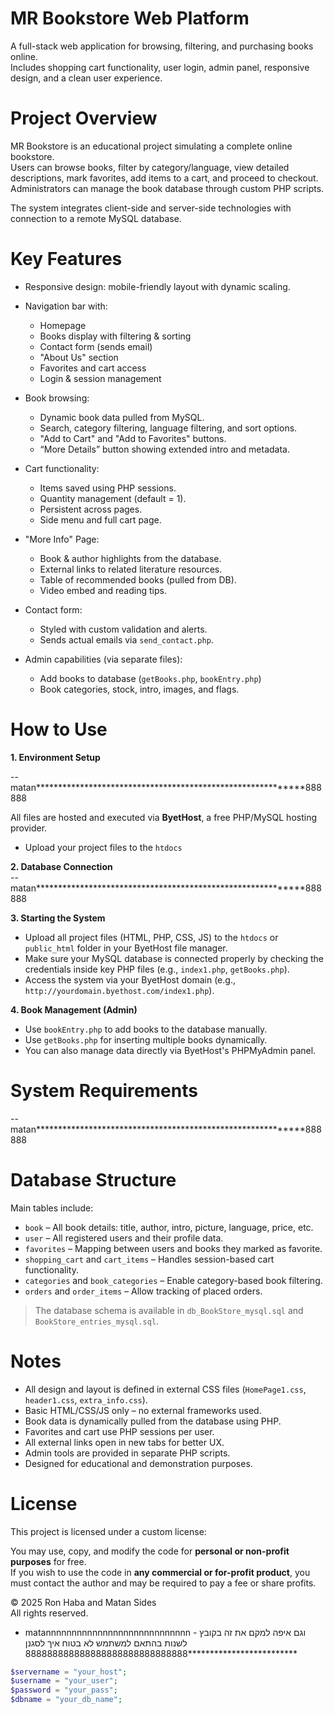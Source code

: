 # MR Bookstore Web Platform

A full-stack web application for browsing, filtering, and purchasing books online.  
Includes shopping cart functionality, user login, admin panel, responsive design, and a clean user experience.

# Project Overview

MR Bookstore is an educational project simulating a complete online bookstore.  
Users can browse books, filter by category/language, view detailed descriptions, mark favorites, add items to a cart, and proceed to checkout.  
Administrators can manage the book database through custom PHP scripts.  

The system integrates client-side and server-side technologies with connection to a remote MySQL database.

# Key Features

* Responsive design: mobile-friendly layout with dynamic scaling.
* Navigation bar with:
    - Homepage
    - Books display with filtering & sorting
    - Contact form (sends email)
    - "About Us" section
    - Favorites and cart access
    - Login & session management

* Book browsing:
    - Dynamic book data pulled from MySQL.
    - Search, category filtering, language filtering, and sort options.
    - "Add to Cart" and "Add to Favorites" buttons.
    - “More Details” button showing extended intro and metadata.

* Cart functionality:
    - Items saved using PHP sessions.
    - Quantity management (default = 1).
    - Persistent across pages.
    - Side menu and full cart page.

* "More Info" Page:
    - Book & author highlights from the database.
    - External links to related literature resources.
    - Table of recommended books (pulled from DB).
    - Video embed and reading tips.

* Contact form:
    - Styled with custom validation and alerts.
    - Sends actual emails via `send_contact.php`.

* Admin capabilities (via separate files):
    - Add books to database (`getBooks.php`, `bookEntry.php`)
    - Book categories, stock, intro, images, and flags.

# How to Use

**1. Environment Setup**

--matan************************************************************888888

All files are hosted and executed via **ByetHost**, a free PHP/MySQL hosting provider.

- Upload your project files to the `htdocs` 

**2. Database Connection**         
 --matan************************************************************888888

**3. Starting the System**

- Upload all project files (HTML, PHP, CSS, JS) to the `htdocs` or `public_html` folder in your ByetHost file manager.
- Make sure your MySQL database is connected properly by checking the credentials inside key PHP files (e.g., `index1.php`, `getBooks.php`).
- Access the system via your ByetHost domain (e.g., `http://yourdomain.byethost.com/index1.php`).

**4. Book Management (Admin)**

- Use `bookEntry.php` to add books to the database manually.
- Use `getBooks.php` for inserting multiple books dynamically.
- You can also manage data directly via ByetHost's PHPMyAdmin panel.

# System Requirements
--matan************************************************************888888

# Database Structure

Main tables include:

- `book` – All book details: title, author, intro, picture, language, price, etc.
- `user` – All registered users and their profile data.
- `favorites` – Mapping between users and books they marked as favorite.
- `shopping_cart` and `cart_items` – Handles session-based cart functionality.
- `categories` and `book_categories` – Enable category-based book filtering.
- `orders` and `order_items` – Allow tracking of placed orders.

> The database schema is available in `db_BookStore_mysql.sql` and `BookStore_entries_mysql.sql`.

# Notes

- All design and layout is defined in external CSS files (`HomePage1.css`, `header1.css`, `extra_info.css`).
- Basic HTML/CSS/JS only – no external frameworks used.
- Book data is dynamically pulled from the database using PHP.
- Favorites and cart use PHP sessions per user.
- All external links open in new tabs for better UX.
- Admin tools are provided in separate PHP scripts.
- Designed for educational and demonstration purposes.

# License

This project is licensed under a custom license:

You may use, copy, and modify the code for **personal or non-profit purposes** for free.  
If you wish to use the code in **any commercial or for-profit product**, you must contact the author and may be required to pay a fee or share profits.

© 2025 Ron Haba and Matan Sides  
All rights reserved.



- matannnnnnnnnnnnnnnnnnnnnnnnnnnn - וגם איפה למקם את זה בקובץ לשנות בהתאם למשתמש לא בטוח איך לסגנן *************************888888888888888888888888888888
```php 
$servername = "your_host";
$username = "your_user";
$password = "your_pass";
$dbname = "your_db_name";
